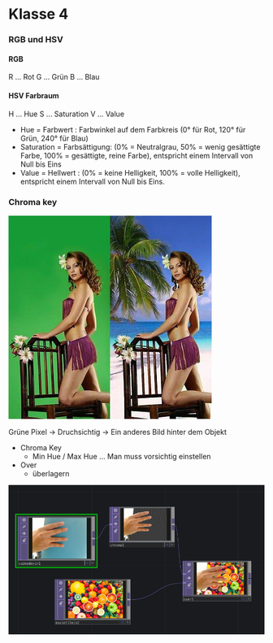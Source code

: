 # Klasse 4



### RGB und HSV

#### RGB
R ... Rot
G ... Grün
B ... Blau

#### HSV Farbraum
H ... Hue
S ... Saturation
V ... Value


- Hue = Farbwert : Farbwinkel auf dem Farbkreis (0° für Rot, 120° für Grün, 240° für Blau)
- Saturation = Farbsättigung: (0% = Neutralgrau, 50% = wenig gesättigte Farbe, 100% = gesättigte, reine Farbe), entspricht einem Intervall von Null bis Eins
- Value = Hellwert : (0% = keine Helligkeit, 100% = volle Helligkeit), entspricht einem Intervall von Null bis Eins.


### Chroma key

![](K4/chromakey.jpg)

Grüne Pixel -> Druchsichtig -> Ein anderes Bild hinter dem Objekt

- Chroma Key
	- Min Hue / Max Hue ... Man muss vorsichtig einstellen
- Over
	- überlagern 	

![](K4/chromakey_td.png)